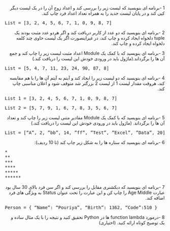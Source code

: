 <div dir="rtl">


1 -برنامه ای بنویسید که لیست زیر را بررسی کند و اعداد زوج آن را در یک لیست دیگر کپی کند و در پایان لیست جدید را به همراه تعداد اعداد فرد چاپ کند.
<pre dir="ltr">
List = [3, 2, 4, 5, 6, 7, 1, 0, 9, 8, 7] 
</pre>

2 -برنامه ای بنویسید که دو عدد از کاربر دریافت کند و اگر هردو عدد مثبت بودند یک tuple دلخواه ایجاد کرده و چاپ کند، در غیراینصورت اگر یک لیست حاوی چند کلمه دلخواه ایجاد کرده و چاپ کند. 

3 -برنامه ای بنویسید که با کمک یک Module اعداد مثبت لیست زیر را چاپ کند و جمع آن ها را برگرداند.(ماژول باید در ورودی خودش این لیست را دریافت کند.) 
<pre dir="ltr">
List = [5, 4, 7, 11, 23, 24, 90, 87, 8] 
</pre>

4 -برنامه ای بنویسید که دو لیست زیر را ایجاد کند و آیتم به آیتم آن ها را با هم مقایسه کند، هروقت مقدار لیست 1 از لیست 2 بزرگتر شد متوقف شود و اعلان مناسبی چاپ کند.
<pre dir="ltr">
List_1 = [3, 2, 4, 5, 6, 7, 1, 0, 9, 8, 7] 
</pre>
<pre dir="ltr">
List_2 = [5, 7, 9, 1, 6, 7, 8, 3, 5, 6, 7] 
</pre>

5 -برنامه ای بنویسید که با کمک یک Module مقادیر متنی لیست زیر را چاپ کند و تعداد آن ها را برگرداند. (ماژول باید در ورودی خودش این لیست را دریافت کند.)
<pre dir="ltr">
List = [“A”, 2, ”bb”, 14, ”ff”, ”Test”, ”Excel”, ”Data”, 20] 
</pre>

6 -برنامه ای بنویسید که ستاره ها را به شکل زیر چاپ کند (تا 10 ردیف):

<pre dir="ltr">
*
**
***
****
*****
******
</pre>

7 -برنامه ای بنویسید که دیکشنری مقابل را بررسی کند و اگر سن فرد بالای 30 سال بود عبارت Age Middle را چاپ کن و این عبارت را تحت عنوان Status به ویژگی های فرد اضافه کند.
<pre dir="ltr">
Person = { “Name”: “Pouriya”, “Birth”: 1362, “Code”:510 }
</pre>

8 -درمورد function lambda ها در Python تحقیق کنید و نتیجه را با یک مثال ساده و یک توضیح کوتاه ارائه کنید. (اختیاری)

</div>